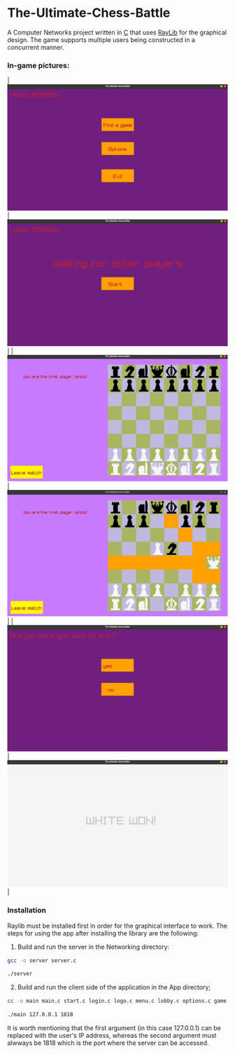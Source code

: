 # The-Ultimate-Chess-Battle

A Computer Networks project written in <a href="https://en.wikipedia.org/wiki/C_(programming_language)">C</a> that uses <a href="https://www.raylib.com/">RayLib</a> for the graphical design. The game supports multiple users being constructed in a concurrent manner.

### In-game pictures:

|![](https://github.com/Ifty18/The-Ultimate-Chess-Battle/blob/main/In-Game%20Pictures/menu%20screen.png)|![](https://github.com/Ifty18/The-Ultimate-Chess-Battle/blob/main/In-Game%20Pictures/lobby%20sceen.png)|
|![](https://github.com/Ifty18/The-Ultimate-Chess-Battle/blob/main/In-Game%20Pictures/in%20game%201.png)|![](https://github.com/Ifty18/The-Ultimate-Chess-Battle/blob/main/In-Game%20Pictures/in%20game%202.png)|
|![](https://github.com/Ifty18/The-Ultimate-Chess-Battle/blob/main/In-Game%20Pictures/exit.png)|![](https://github.com/Ifty18/The-Ultimate-Chess-Battle/blob/main/In-Game%20Pictures/white%20won.png)|

### Installation

Raylib must be installed first in order for the graphical interface to work. The steps for using the app after installing the library are the following:

1. Build and run the server in the Networking directory:

```sh
gcc -o server server.c
```

```sh
./server
```

2. Build and run the client side of the application in the App directory;

```sh
cc -o main main.c start.c login.c logo.c menu.c lobby.c options.c game.c wwin.c bwin.c exit.c -lraylib -lGL -lm -lpthread -ldl -lrt -lX11
```

```sh
./main 127.0.0.1 1818
```

It is worth mentioning that the first argument (in this case 127.0.0.1) can be replaced with the user's IP address, whereas the second argument must alwways be 1818 which is the port where the server can be accessed.
